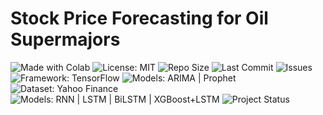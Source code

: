# Stock Price Forecasting for Oil Supermajors
<p align="left">
  <img src="https://img.shields.io/badge/Made%20With-Colab-blue?logo=googlecolab&logoColor=white" alt="Made with Colab">
  <img src="https://img.shields.io/badge/License-MIT-green.svg" alt="License: MIT">
  <img src="https://img.shields.io/github/repo-size/ShaikhBorhanUddin/Stock-Price-Forecasting-for-Oil-Supermajors" alt="Repo Size">
  <img src="https://img.shields.io/github/last-commit/ShaikhBorhanUddin/Stock-Price-Forecasting-for-Oil-Supermajors" alt="Last Commit">
  <img src="https://img.shields.io/github/issues/ShaikhBorhanUddin/Stock-Price-Forecasting-for-Oil-Supermajors" alt="Issues">
  <img src="https://img.shields.io/badge/Framework-TensorFlow-lightblue?logo=tensorflow&logoColor=white" alt="Framework: TensorFlow">
  <img src="https://img.shields.io/badge/TimeSeries-ARIMA%20%7C%20Prophet-blueviolet" alt="Models: ARIMA | Prophet">
  <img src="https://img.shields.io/badge/Dataset-Yahoo%20Finance-232f3e?logo=yahoo&logoColor=white" alt="Dataset: Yahoo Finance">
  <img src="https://img.shields.io/badge/Models-RNN%20%7C%20LSTM%20%7C%20BiLSTM%20%7C%20XGBoost+LSTM-ff69b4" alt="Models: RNN | LSTM | BiLSTM | XGBoost+LSTM">
  <img src="https://img.shields.io/badge/Project-Ongoing-yellow" alt="Project Status">
</p>

